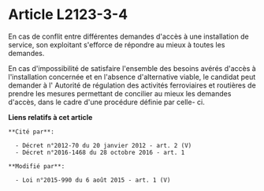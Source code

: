 # Article L2123-3-4

En cas de conflit entre différentes demandes d'accès à une installation de service, son exploitant s'efforce de répondre au
mieux à toutes les demandes. 

En cas d'impossibilité de satisfaire l'ensemble des besoins avérés d'accès à l'installation concernée et en l'absence
d'alternative viable, le candidat peut demander à l'     Autorité de régulation des activités ferroviaires et routières  de
prendre les mesures permettant de concilier au mieux les demandes d'accès, dans le cadre d'une procédure définie par celle-
ci.

**Liens relatifs à cet article**

	**Cité par**:

	  - Décret n°2012-70 du 20 janvier 2012 - art. 2 (V)
	  - Décret n°2016-1468 du 28 octobre 2016 - art. 1

	**Modifié par**:

	  - Loi n°2015-990 du 6 août 2015 - art. 1 (V)
